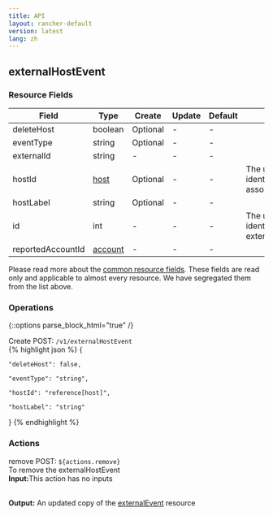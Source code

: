 ```yaml
---
title: API
layout: rancher-default
version: latest
lang: zh
---
```


## externalHostEvent



### Resource Fields

Field | Type | Create | Update | Default | Notes
---|---|---|---|---|---
deleteHost | boolean | Optional | - | - | 
eventType | string | Optional | - | - | 
externalId | string | - | - | - | 
hostId | [host]({{site.baseurl}}/rancher/{{page.version}}/{{page.lang}}/api/api-resources/host/) | Optional | - | - | The unique identifier for the associated host
hostLabel | string | Optional | - | - | 
id | int | - | - | - | The unique identifier for the externalHostEvent
reportedAccountId | [account]({{site.baseurl}}/rancher/{{page.version}}/{{page.lang}}/api/api-resources/account/) | - | - | - | 


Please read more about the [common resource fields]({{site.baseurl}}/rancher/{{page.version}}/{{page.lang}}/api/common/). 
These fields are read only and applicable to almost every resource. We have segregated them from the list above.


### Operations
{::options parse_block_html="true" /}



<div class="action">
<span class="header">
Create
<span class="headerright">POST:  <code>/v1/externalHostEvent</code></span></span>
<div class="action-contents">
{% highlight json %} 
{

	"deleteHost": false,

	"eventType": "string",

	"hostId": "reference[host]",

	"hostLabel": "string"

} 
{% endhighlight %}
</div>
</div>











### Actions

<div class="action">
<span class="header">
remove
<span class="headerright">POST:  <code>${actions.remove}</code></span></span>
<div class="action-contents">
To remove the externalHostEvent
<br>

<span class="input">
<strong>Input:</strong>This action has no inputs</span>
<br>

<br>


<span class="output"><strong>Output:</strong> An updated copy of the <a href="/rancher/api/api-resources/externalEvent/">externalEvent</a> resource</span>
</div>
</div>

